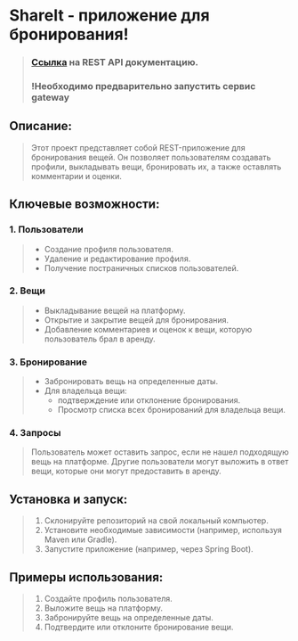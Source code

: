 # ShareIt - приложение для бронирования!

> ### [Ссылка](http://localhost:8080/swagger-ui/index.html#/) на REST API документацию.<br>
> ### !Необходимо предварительно запустить сервис gateway

## Описание:
> Этот проект представляет собой REST-приложение для бронирования вещей. Он позволяет пользователям создавать профили, выкладывать вещи, бронировать их, а также оставлять комментарии и оценки.

## Ключевые возможности:
### 1. Пользователи
   >- Создание профиля пользователя.
   >- Удаление и редактирование профиля.
   >- Получение постраничных списков пользователей.
### 2. Вещи
   >- Выкладывание вещей на платформу.
   >- Открытие и закрытие вещей для бронирования.
   >- Добавление комментариев и оценок к вещи, которую пользователь брал в аренду.
### 3. Бронирование
   >- Забронировать вещь на определенные даты.
   >- Для владельца вещи: 
   >    - подтверждение или отклонение бронирования.
   >    - Просмотр списка всех бронирований для владельца вещи.
### 4. Запросы
>Пользователь может оставить запрос, если не нашел подходящую вещь на платформе.
>Другие пользователи могут выложить в ответ вещи, которые они могут предоставить в аренду.

## Установка и запуск:
>1. Склонируйте репозиторий на свой локальный компьютер.
>2. Установите необходимые зависимости (например, используя Maven или Gradle).
>3. Запустите приложение (например, через Spring Boot).

## Примеры использования:
>1. Создайте профиль пользователя.
>2. Выложите вещь на платформу.
>3. Забронируйте вещь на определенные даты.
>4. Подтвердите или отклоните бронирование вещи.